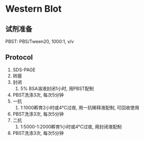 # Western Blot

## 试剂准备

PBST: PBS/Tween20, 1000:1, v/v

## Protocol

1. SDS-PAGE
2. 转膜
3. 封闭
   1. 5% BSA溶液封闭1小时, 用PBST配制
4. PBST洗涤3次, 每次5分钟
5. 一抗
   1. 1:1000孵育2小时或4°C过夜, 用一抗稀释液配制, 可回收使用
6. PBST洗涤3次, 每次5分钟
7. 二抗
   1. 1:5000-1:2000孵育1小时或4°C过夜, 用封闭液配制
8. PBST洗涤3次, 每次5分钟